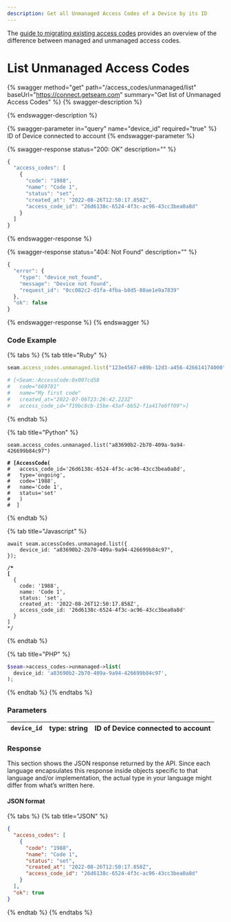 ```yaml
---
description: Get all Unmanaged Access Codes of a Device by its ID
---
```


The [guide to migrating existing access codes](/docs//device-guides/migrating-existing-codes.md) provides an overview of the difference between
managed and unmanaged access codes.

# List Unmanaged Access Codes

{% swagger method="get" path="/access_codes/unmanaged/list" baseUrl="https://connect.getseam.com" summary="Get list of Unmanaged Access Codes" %}
{% swagger-description %}

{% endswagger-description %}

{% swagger-parameter in="query" name="device_id" required="true" %}
ID of Device connected to account
{% endswagger-parameter %}

{% swagger-response status="200: OK" description="" %}

```javascript
{
  "access_codes": [
    {
      "code": "1988",
      "name": "Code 1",
      "status": "set",
      "created_at": "2022-08-26T12:50:17.858Z",
      "access_code_id": "26d6138c-6524-4f3c-ac96-43cc3bea0a8d"
    }
  ]
}
```

{% endswagger-response %}

{% swagger-response status="404: Not Found" description="" %}

```javascript
{
  "error": {
    "type": "device_not_found",
    "message": "Device not found",
    "request_id": "0cc082c2-d1fa-4fba-b8d5-80ae1e9a7839"
  },
  "ok": false
}
```

{% endswagger-response %}
{% endswagger %}

### Code Example

{% tabs %}
{% tab title="Ruby" %}

```ruby
seam.access_codes.unmanaged.list("123e4567-e89b-12d3-a456-426614174000")

# [<Seam::AccessCode:0x007cd58
#   code="669781"
#   name="My first code"
#   created_at="2022-07-06T23:26:42.223Z"
#   access_code_id="f19bc8cb-15be-43af-bb52-f1a417e0ff09">]
```

{% endtab %}

{% tab title="Python" %}

<pre class="language-python"><code class="lang-python">seam.access_codes.unmanaged.list("a83690b2-2b70-409a-9a94-426699b84c97")
<strong>
</strong><strong># [AccessCode(
</strong>#   access_code_id='26d6138c-6524-4f3c-ac96-43cc3bea0a8d', 
#   type='ongoing', 
#   code='1988', 
#   name='Code 1', 
#   status='set'
#   )
#  ]
</code></pre>

{% endtab %}

{% tab title="Javascript" %}

<pre class="language-javascript"><code class="lang-javascript">await seam.accessCodes.unmanaged.list({
    device_id: "a83690b2-2b70-409a-9a94-426699b84c97",
});
<strong>
</strong><strong>/*
</strong><strong>[
</strong>  {
    code: '1988',
    name: 'Code 1',
    status: 'set',
    created_at: '2022-08-26T12:50:17.858Z',
    access_code_id: '26d6138c-6524-4f3c-ac96-43cc3bea0a8d'
  }
]
*/
</code></pre>

{% endtab %}

{% tab title="PHP" %}

```php
$seam->access_codes->unmanaged->list(
  device_id: 'a83690b2-2b70-409a-9a94-426699b84c97',
);
```

{% endtab %}
{% endtabs %}

### Parameters

| `device_id` | type: string | ID of Device connected to account |
| ----------- | ------------ | --------------------------------- |

### Response

This section shows the JSON response returned by the API. Since each language encapsulates this response inside objects specific to that language and/or implementation, the actual type in your language might differ from what’s written here.

#### JSON format

{% tabs %}
{% tab title="JSON" %}

```json
{
  "access_codes": [
    {
      "code": "1988",
      "name": "Code 1",
      "status": "set",
      "created_at": "2022-08-26T12:50:17.858Z",
      "access_code_id": "26d6138c-6524-4f3c-ac96-43cc3bea0a8d"
    }
  ],
  "ok": true
}
```

{% endtab %}
{% endtabs %}

